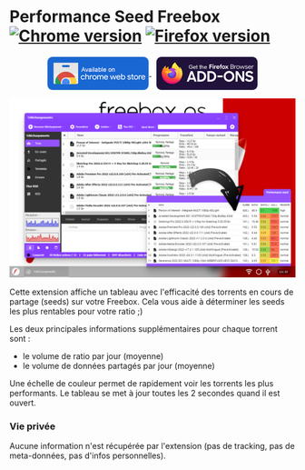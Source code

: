 # Performance Seed Freebox [![Chrome version][badge-cws]][link-cws] [![Firefox version][badge-amo]][link-amo]

[badge-cws]: https://img.shields.io/chrome-web-store/v/edlkgcidmeflfpjmeakkhhehbocokaie.svg?label=chrome
[badge-amo]: https://img.shields.io/amo/v/performance-seed-freebox.svg?label=firefox
[link-cws]: https://chrome.google.com/webstore/detail/npmhub/edlkgcidmeflfpjmeakkhhehbocokaie 'Aller sur la page Chrome Web Store'
[link-amo]: https://addons.mozilla.org/fr/firefox/addon/performance-seed-freebox/ 'Aller sur la page Firefox add-ons'

<p align="center">
  <a href="https://chrome.google.com/webstore/detail/npmhub/edlkgcidmeflfpjmeakkhhehbocokaie" title="Go to Chrome Web Store">
    <img src="images/badge_chrome.png" align="center" alt="Chrome">
  </a>
  &nbsp;
  <a href="https://addons.mozilla.org/fr/firefox/addon/performance-seed-freebox/" title="Go to Firefox Add-on Store">
    <img src="images/badge_firefox.png" align="center" alt="Firefox">
  </a>
</p>

![](images/hero.png)

Cette extension affiche un tableau avec l'efficacité des torrents en cours de partage (seeds) sur votre Freebox. Cela vous aide à déterminer les seeds les plus rentables pour votre ratio ;)

Les deux principales informations supplémentaires pour chaque torrent sont :

- le volume de ratio par jour (moyenne)
- le volume de données partagés par jour (moyenne)

Une échelle de couleur permet de rapidement voir les torrents les plus performants. Le tableau se met à jour toutes les 2 secondes quand il est ouvert.

### Vie privée

Aucune information n'est récupérée par l'extension (pas de tracking, pas de meta-données, pas d'infos personnelles).
